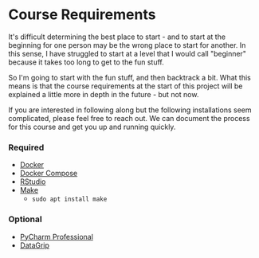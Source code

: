 <h1 class="text-center">Course Requirements</h1>

It's difficult determining the best place to start - and to start at the beginning 
for one person may be the wrong place to start for another. In this sense, I have 
struggled to start at a level that I would call "beginner" because it takes too long
to get to the fun stuff. 

So I'm going to start with the fun stuff, and then backtrack a bit. What this means 
is that the course requirements at the start of this project will be explained a little
more in depth in the future - but not now. 

If you are interested in following along but the following installations seem 
complicated, please feel free to reach out. We can document the process for this 
course and get you up and running quickly. 

### Required
* [Docker](https://docs.docker.com/get-docker/)
* [Docker Compose](https://docs.docker.com/compose/install/)
* [RStudio](https://www.rstudio.com/products/rstudio/download/#download)
* [Make](https://www.gnu.org/software/make/manual/make.html)
  * `sudo apt install make`

### Optional 
* [PyCharm Professional](https://www.jetbrains.com/pycharm/)
* [DataGrip](https://www.jetbrains.com/datagrip/)

